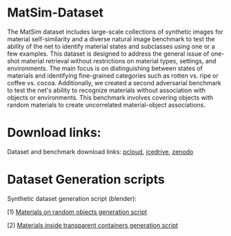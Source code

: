 # MatSim-Dataset
The MatSim dataset includes large-scale collections of synthetic images for material self-similarity and a diverse natural image benchmark to test the ability of the net to identify material states and subclasses using one or a few examples. This dataset is designed to address the general issue of one-shot material retrieval without restrictions on material types, settings, and environments. The main focus is on distinguishing between states of materials and identifying fine-grained categories such as rotten vs. ripe or coffee vs. cocoa. Additionally, we created a second adversarial benchmark to test the net's ability to recognize materials without association with objects or environments. This benchmark involves covering objects with random materials to create uncorrelated material-object associations.

# Download links:
Dataset and benchmark download links: [pcloud](https://e1.pcloud.link/publink/show?code=kZIiSQZCYU5M4HOvnQykql9jxF4h0KiC5MX),  [icedrive](https://icedrive.net/s/A13FWzZ8V2aP9T4ufGQ1N3fBZxDF),   [zenodo](https://zenodo.org/record/7390166#.Y_6cNIBBxH4)

# Dataset Generation scripts
Synthetic dataset generation script (blender): 

[1) [Materials on random objects generation script](https://github.com/sagieppel/MatSim-Generator-Generate-image-of-random-materials-on-ranodm-objects-with-Blender)


[2) [Materials inside transparent containers generation script](https://github.com/sagieppel/MatSim-Generator-Script-For-similarity-recognition-of-materials-in-transperent-vessels-blender)
